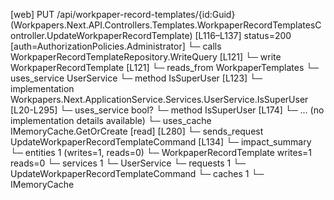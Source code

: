 [web] PUT /api/workpaper-record-templates/{id:Guid}  (Workpapers.Next.API.Controllers.Templates.WorkpaperRecordTemplatesController.UpdateWorkpaperRecordTemplate)  [L116–L137] status=200 [auth=AuthorizationPolicies.Administrator]
  └─ calls WorkpaperRecordTemplateRepository.WriteQuery [L121]
  └─ write WorkpaperRecordTemplate [L121]
    └─ reads_from WorkpaperTemplates
  └─ uses_service UserService
    └─ method IsSuperUser [L123]
      └─ implementation Workpapers.Next.ApplicationService.Services.UserService.IsSuperUser [L20-L295]
        └─ uses_service bool?
          └─ method IsSuperUser [L174]
            └─ ... (no implementation details available)
        └─ uses_cache IMemoryCache.GetOrCreate [read] [L280]
  └─ sends_request UpdateWorkpaperRecordTemplateCommand [L134]
  └─ impact_summary
    └─ entities 1 (writes=1, reads=0)
      └─ WorkpaperRecordTemplate writes=1 reads=0
    └─ services 1
      └─ UserService
    └─ requests 1
      └─ UpdateWorkpaperRecordTemplateCommand
    └─ caches 1
      └─ IMemoryCache

